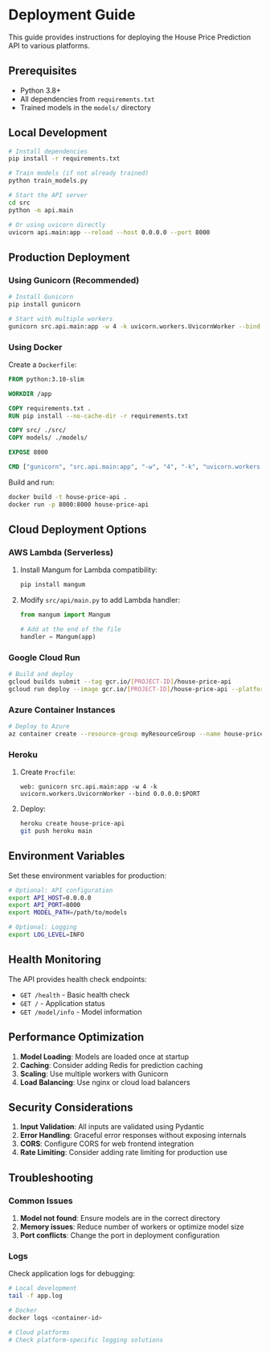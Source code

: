 # Deployment Guide

This guide provides instructions for deploying the House Price Prediction API to various platforms.

## Prerequisites

- Python 3.8+
- All dependencies from `requirements.txt`
- Trained models in the `models/` directory

## Local Development

```bash
# Install dependencies
pip install -r requirements.txt

# Train models (if not already trained)
python train_models.py

# Start the API server
cd src
python -m api.main

# Or using uvicorn directly
uvicorn api.main:app --reload --host 0.0.0.0 --port 8000
```

## Production Deployment

### Using Gunicorn (Recommended)

```bash
# Install Gunicorn
pip install gunicorn

# Start with multiple workers
gunicorn src.api.main:app -w 4 -k uvicorn.workers.UvicornWorker --bind 0.0.0.0:8000
```

### Using Docker

Create a `Dockerfile`:

```dockerfile
FROM python:3.10-slim

WORKDIR /app

COPY requirements.txt .
RUN pip install --no-cache-dir -r requirements.txt

COPY src/ ./src/
COPY models/ ./models/

EXPOSE 8000

CMD ["gunicorn", "src.api.main:app", "-w", "4", "-k", "uvicorn.workers.UvicornWorker", "--bind", "0.0.0.0:8000"]
```

Build and run:

```bash
docker build -t house-price-api .
docker run -p 8000:8000 house-price-api
```

## Cloud Deployment Options

### AWS Lambda (Serverless)

1. Install Mangum for Lambda compatibility:
   ```bash
   pip install mangum
   ```

2. Modify `src/api/main.py` to add Lambda handler:
   ```python
   from mangum import Mangum
   
   # Add at the end of the file
   handler = Mangum(app)
   ```

### Google Cloud Run

```bash
# Build and deploy
gcloud builds submit --tag gcr.io/[PROJECT-ID]/house-price-api
gcloud run deploy --image gcr.io/[PROJECT-ID]/house-price-api --platform managed
```

### Azure Container Instances

```bash
# Deploy to Azure
az container create --resource-group myResourceGroup --name house-price-api --image myregistry.azurecr.io/house-price-api:latest --cpu 1 --memory 1 --ports 8000
```

### Heroku

1. Create `Procfile`:
   ```
   web: gunicorn src.api.main:app -w 4 -k uvicorn.workers.UvicornWorker --bind 0.0.0.0:$PORT
   ```

2. Deploy:
   ```bash
   heroku create house-price-api
   git push heroku main
   ```

## Environment Variables

Set these environment variables for production:

```bash
# Optional: API configuration
export API_HOST=0.0.0.0
export API_PORT=8000
export MODEL_PATH=/path/to/models

# Optional: Logging
export LOG_LEVEL=INFO
```

## Health Monitoring

The API provides health check endpoints:

- `GET /health` - Basic health check
- `GET /` - Application status
- `GET /model/info` - Model information

## Performance Optimization

1. **Model Loading**: Models are loaded once at startup
2. **Caching**: Consider adding Redis for prediction caching
3. **Scaling**: Use multiple workers with Gunicorn
4. **Load Balancing**: Use nginx or cloud load balancers

## Security Considerations

1. **Input Validation**: All inputs are validated using Pydantic
2. **Error Handling**: Graceful error responses without exposing internals
3. **CORS**: Configure CORS for web frontend integration
4. **Rate Limiting**: Consider adding rate limiting for production use

## Troubleshooting

### Common Issues

1. **Model not found**: Ensure models are in the correct directory
2. **Memory issues**: Reduce number of workers or optimize model size
3. **Port conflicts**: Change the port in deployment configuration

### Logs

Check application logs for debugging:

```bash
# Local development
tail -f app.log

# Docker
docker logs <container-id>

# Cloud platforms
# Check platform-specific logging solutions
```
